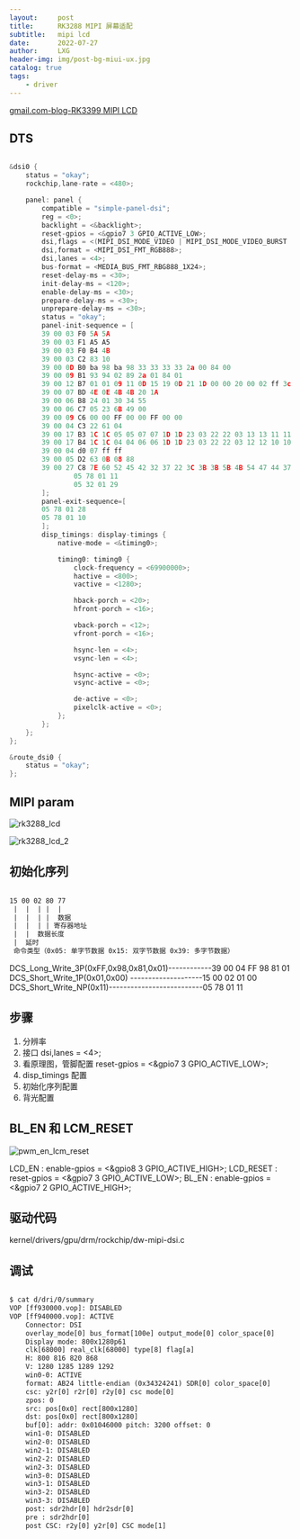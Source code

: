 ```yaml
---
layout:     post
title:      RK3288 MIPI 屏幕适配
subtitle:   mipi lcd
date:       2022-07-27
author:     LXG
header-img: img/post-bg-miui-ux.jpg
catalog: true
tags:
    - driver
---
```


[gmail.com-blog-RK3399 MIPI LCD](https://intgyl.com/categories/Linux/rockchip/display/)

## DTS

```c

&dsi0 {
	status = "okay";
	rockchip,lane-rate = <480>;

	panel: panel {
		compatible = "simple-panel-dsi";
		reg = <0>;
		backlight = <&backlight>;
		reset-gpios = <&gpio7 3 GPIO_ACTIVE_LOW>;
		dsi,flags = <(MIPI_DSI_MODE_VIDEO | MIPI_DSI_MODE_VIDEO_BURST | MIPI_DSI_MODE_LPM)>;
		dsi,format = <MIPI_DSI_FMT_RGB888>;
		dsi,lanes = <4>;
		bus-format = <MEDIA_BUS_FMT_RBG888_1X24>;
		reset-delay-ms = <30>;
		init-delay-ms = <120>;
		enable-delay-ms = <30>;
		prepare-delay-ms = <30>;
		unprepare-delay-ms = <30>;
		status = "okay";
		panel-init-sequence = [
		39 00 03 F0 5A 5A
		39 00 03 F1 A5 A5
		39 00 03 F0 B4 4B
		39 00 03 C2 83 10
		39 00 0D B0 ba 98 ba 98 33 33 33 33 2a 00 84 00
		39 00 09 B1 93 94 02 89 2a 01 84 01
		39 00 12 B7 01 01 09 11 0D 15 19 0D 21 1D 00 00 20 00 02 ff 3c
		39 00 07 BD 4E 0E 4B 4B 20 1A
		39 00 06 B8 24 01 30 34 55
		39 00 06 C7 05 23 6B 49 00
		39 00 09 C6 00 00 FF 00 00 FF 00 00
		39 00 04 C3 22 61 04
		39 00 17 B3 1C 1C 05 05 07 07 1D 1D 23 03 22 22 03 13 13 11 11 0F 0F 0D 0D 00
		39 00 17 B4 1C 1C 04 04 06 06 1D 1D 23 03 22 22 03 12 12 10 10 0E 0E 0C 0C 00
		39 00 04 d0 07 ff ff
		39 00 05 D2 63 0B 08 88
		39 00 27 C8 7E 60 52 45 42 32 37 22 3C 3B 3B 5B 4B 54 47 44 37 25 0C 7C 62 52 46 42 32 37 22 3B 3B 3A 5B 4B 54 47 44 37 25 0C
                05 78 01 11
                05 32 01 29
		];
		panel-exit-sequence=[
		05 78 01 28
		05 78 01 10
		];
		disp_timings: display-timings {
			native-mode = <&timing0>;

			timing0: timing0 {
				clock-frequency = <69900000>;
				hactive = <800>;
				vactive = <1280>;

				hback-porch = <20>;
				hfront-porch = <16>;

				vback-porch = <12>;
				vfront-porch = <16>;

				hsync-len = <4>;
				vsync-len = <4>;

				hsync-active = <0>;
				vsync-active = <0>;

				de-active = <0>;
				pixelclk-active = <0>;
			};
		};
	};
};

&route_dsi0 {
	status = "okay";
};

```

## MIPI param

![rk3288_lcd](/images/driver/rk3288_lcd.png)

![rk3288_lcd_2](/images/driver/rk3288_lcd_2.png)


## 初始化序列

```txt

15 00 02 80 77
 |  |  | |  |
 |  |  | |  数据
 |  |  | | 寄存器地址
 |  |  数据长度
 |  延时
 命令类型（0x05: 单字节数据 0x15: 双字节数据 0x39: 多字节数据）

```

DCS_Long_Write_3P(0xFF,0x98,0x81,0x01)------------39 00 04 FF 98 81 01
DCS_Short_Write_1P(0x01,0x00) --------------------15 00 02 01 00
DCS_Short_Write_NP(0x11)--------------------------05 78 01 11

## 步骤

1. 分辨率
2. 接口 dsi,lanes = <4>;
3. 看原理图，管脚配置 reset-gpios = <&gpio7 3 GPIO_ACTIVE_LOW>;
4. disp_timings 配置
5. 初始化序列配置
6. 背光配置

## BL_EN 和 LCM_RESET

![pwm_en_lcm_reset](/images/driver/pwm_en_lcm_reset.png)

LCD_EN : enable-gpios = <&gpio8 3 GPIO_ACTIVE_HIGH>;
LCD_RESET : reset-gpios = <&gpio7 3 GPIO_ACTIVE_LOW>;
BL_EN : enable-gpios = <&gpio7 2 GPIO_ACTIVE_HIGH>;

## 驱动代码

kernel/drivers/gpu/drm/rockchip/dw-mipi-dsi.c

## 调试

```txt

$ cat d/dri/0/summary
VOP [ff930000.vop]: DISABLED
VOP [ff940000.vop]: ACTIVE
    Connector: DSI
	overlay_mode[0] bus_format[100e] output_mode[0] color_space[0]
    Display mode: 800x1280p61
	clk[68000] real_clk[68000] type[8] flag[a]
	H: 800 816 820 868
	V: 1280 1285 1289 1292
    win0-0: ACTIVE
	format: AB24 little-endian (0x34324241) SDR[0] color_space[0]
	csc: y2r[0] r2r[0] r2y[0] csc mode[0]
	zpos: 0
	src: pos[0x0] rect[800x1280]
	dst: pos[0x0] rect[800x1280]
	buf[0]: addr: 0x01046000 pitch: 3200 offset: 0
    win1-0: DISABLED
    win2-0: DISABLED
    win2-1: DISABLED
    win2-2: DISABLED
    win2-3: DISABLED
    win3-0: DISABLED
    win3-1: DISABLED
    win3-2: DISABLED
    win3-3: DISABLED
    post: sdr2hdr[0] hdr2sdr[0]
    pre : sdr2hdr[0]
    post CSC: r2y[0] y2r[0] CSC mode[1]

```
























